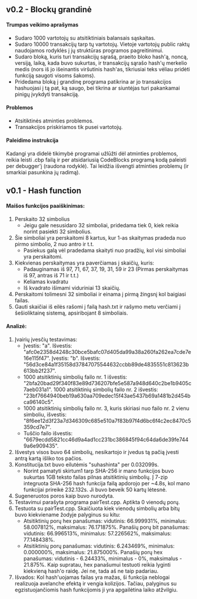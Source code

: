 ## v0.2 - Blockų grandinė
#### Trumpas veikimo aprašymas
- Sudaro 1000 vartotojų su atsitiktiniais balansais sąskaitas.
- Sudaro 10000 transakcijų tarp tų vartotojų. Vietoje vartotojų public raktų naudojamos rodyklės į jų struktūras programos pagreitinimui.
- Sudaro bloką, kuris turi transakcijų sąrašą, praeito bloko hash'ą, noncą, versiją, laiką, kada buvo sukurtas, ir transakcijų sąrašo hash'ų merkelio medis (nors iš jo išeinantis viršutinis hash'as, tikriusiai teks vėliau pridėti funkciją saugoti visoms šakoms).
- Pridedama bloką į grandinę programa patikrina ar jo transakcijos hashuojasi į tą pat, ką saugo, bei tikrina ar siuntėjas turi pakankamai pinigų įvykdyti transakciją.
#### Problemos
- Atsitiktinės atminties problemos.
- Transakcijos priskiriamos tik pusei vartotojų.
#### Paleidimo instrukcija
Kadangi yra didelė tikimybė programai užlūžti dėl atminties problemos, reikia leisti .cbp failą ir per atsidariusią CodeBlocks programą kodą paleisti per debugger'į (raudona rodyklė). Tai leidžia išvengti atminties problemų (ir smarkiai pasunkina jų radimą).

## v0.1 - Hash function
#### Maišos funkcijos paaiškinimas:

1. Perskaito 32 simbolius
	- Jeigu gale nesusidaro 32 simboliai, pridedama tiek 0, kiek reikia norint pasiekti 32 simbolius.
2. Šie simboliai yra perskaitomi 8 kartus, kur 1-as skaitymas pradeda nuo pirmo simbolio, 2 nuo antro ir t.t.
	- Pasiekus galą vėl pradedama skaityti nuo pradžių, kol visi simboliai yra perskaitomi.
3. Kiekvienas perskaitymas yra paverčiamas į skaičių, kuris:
	- Padauginamas iš 97, 71, 67, 37, 19, 31, 59 ir 23 (Pirmas perskaitymas iš 97, antras iš 71 ir t.t.)
	- Keliamas kvadratu
	- Iš kvadrato išimami viduriniai 13 skaičių.
4. Perskaitomi tolimesni 32 simboliai ir einama į pirmą žingsnį kol baigiasi failas.
5. Gauti skaičiai iš eilės rašomi į failą hash.txt ir rašymo metu verčiami į šešioliktainę sistemą, apsiribojant 8 simboliais.

#### Analizė:

1. Įvairių įvesčių testavimas:
	- Įvestis: "a". Išvestis: "afc0e2358d4248c30bce5bafc07d405da99a38a260fa262ea7cde7e16e115f47".
	Įvestis: "b". Išvestis: "56d3ce84a1f35158d37847075544632ccbb89de4835551c813623b613bb2f237".
	- 1000 atsitiktinių simbolių failo nr. 1 išvestis: "2bfa20bad29f340f83e89d736207bfe5e587a948d640c2be1b9405c7aeb031a1".
	1000 atsitiktinių simbolių failo nr. 2 išvestis: "23bf7664940beb19a630aa709edec15f43ae5437b69a1481b2d454bca96140c5".
	- 1000 atsitiktinių simbolių failo nr. 3, kuris skiriasi nuo failo nr. 2 vienu simboliu, išvestis: "8f6ee12d3f23a7d346309c685e510a7f83b97f4d6bc6f4c2ec8470c5359cd7e7".
	- Tuščio failo išvestis: "6679ecdd5821cc46d9a4ad1cc231bc386845f94c64da6de39fe7449a6e909435".
2. Išvestys visos buvo 64 simbolių, nesikartojo ir įvedus tą pačią įvesti antrą kartą išliko tos pačios.
3. Konstitucija.txt buvo eilutėmis "suhashinta" per 0.032099s.
	- Norint pamatyti skirtum1 tarp SHA-256 ir mano funkcijos buvo sukurtas 1GB teksto failas pilnas atsitiktinių simbolių. Į 7-zip integruota SHA-256 hash funkcija failą apdorojo per ~4.8s, kol mano funkcijai prireikė 232.132s. Ji buvo beveik 50 kartų lėtesnė.
4. Sugeneruotos poros kaip buvo nurodyta.
5. Testavimui parašyta programa pairTest.cpp. Aptikta 0 vienodų porų.
6. Testuota su pairTest.cpp. Skaičiuota kiek vienodų simbolių arba bitų buvo kiekviename žodyje palyginus su kitu:
	- Atsitiktinių porų hex panašumas: vidutinis: 66.999931%, minimalus: 58.007812%, maksimalus: 76.171875%.
	Panašių porų bit panašumas: vidutinis: 66.996513%, minimalus: 57.226562%, maksimalus: 77.148438%.
	- Atsitiktinių porų panašumas: vidutinis: 6.243469%, minimalus: 0.000000%, maksimalus: 21.875000%.
	Panašių porų hex panašumas: vidutinis - 6.24433%, minimalus - 0%, maksimalus - 21.875%.
	Kaip supratau, hex panašumui testuoti reikia lyginti kiekvieną hash'o raidę. Jei ne, tada aš ne taip padariau.
7. Išvados: Kol hash'uojamas failas yra mažas, ši funkcija neblogai realizuoja avelanche efektą ir vengia kolizijos. Tačiau, palyginus su egzistuojančiomis hash funkcijomis ji yra apgailėtina laiko atžvilgiu.
